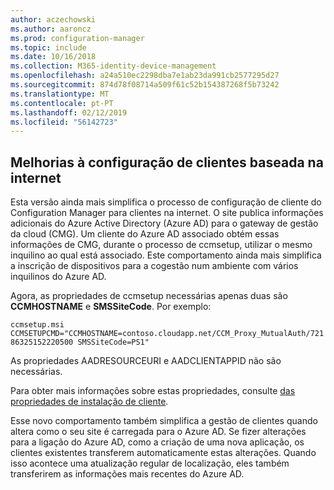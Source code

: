 ```yaml
---
author: aczechowski
ms.author: aaroncz
ms.prod: configuration-manager
ms.topic: include
ms.date: 10/16/2018
ms.collection: M365-identity-device-management
ms.openlocfilehash: a24a510ec2298dba7e1ab23da991cb2577295d27
ms.sourcegitcommit: 874d78f08714a509f61c52b154387268f5b73242
ms.translationtype: MT
ms.contentlocale: pt-PT
ms.lasthandoff: 02/12/2019
ms.locfileid: "56142723"
---
```

## <a name="bkmk_cmg"></a> Melhorias à configuração de clientes baseada na internet
<!--1359181-->

Esta versão ainda mais simplifica o processo de configuração de cliente do Configuration Manager para clientes na internet. O site publica informações adicionais do Azure Active Directory (Azure AD) para o gateway de gestão da cloud (CMG). Um cliente do Azure AD associado obtém essas informações de CMG, durante o processo de ccmsetup, utilizar o mesmo inquilino ao qual está associado. Este comportamento ainda mais simplifica a inscrição de dispositivos para a cogestão num ambiente com vários inquilinos do Azure AD. 

Agora, as propriedades de ccmsetup necessárias apenas duas são **CCMHOSTNAME** e **SMSSiteCode**. Por exemplo:

`ccmsetup.msi CCMSETUPCMD="CCMHOSTNAME=contoso.cloudapp.net/CCM_Proxy_MutualAuth/72186325152220500 SMSSiteCode=PS1"`

As propriedades AADRESOURCEURI e AADCLIENTAPPID não são necessárias.

Para obter mais informações sobre estas propriedades, consulte [das propriedades de instalação de cliente](/sccm/core/clients/deploy/about-client-installation-properties).

Esse novo comportamento também simplifica a gestão de clientes quando altera como o seu site é carregada para o Azure AD. Se fizer alterações para a ligação do Azure AD, como a criação de uma nova aplicação, os clientes existentes transferem automaticamente estas alterações. Quando isso acontece uma atualização regular de localização, eles também transferirem as informações mais recentes do Azure AD.


